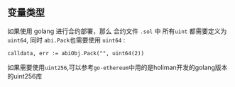 ## 变量类型

如果使用 golang 进行合约部署，那么 合约文件 `.sol` 中 所有`uint` 都需要定义为 `uint64`,  同时 `abi.Pack`也需要使用 `uint64` :

```
calldata, err := abiObj.Pack("", uint64(2))
```

如果需要使用`uint256`,可以参考`go-ethereum`中用的是holiman开发的golang版本的uint256库
